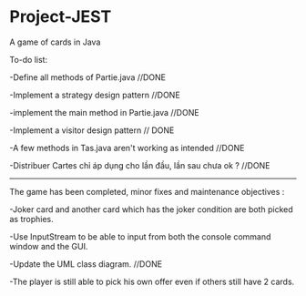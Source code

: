 # Project-JEST
A game of cards in Java 

To-do list:

-Define all methods of Partie.java //DONE

-Implement a strategy design pattern //DONE

-implement the main method in Partie.java //DONE

-Implement a visitor design pattern // DONE

-A few methods in Tas.java aren't working as intended //DONE

-Distribuer Cartes chỉ áp dụng cho lần đầu, lần sau chưa ok ? //DONE

----------------------------------------------------------------------------------------------

The game has been completed, minor fixes and maintenance objectives :

-Joker card and another card which has the joker condition are both picked as trophies.

-Use InputStream to be able to input from both the console command window and the GUI.

-Update the UML class diagram. //DONE

-The player is still able to pick his own offer even if others still have 2 cards.

